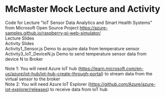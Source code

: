 # McMaster Mock Lecture and Activity
Code for Lecture "IoT Sensor Data Analytics and Smart Health Systems" from Microsoft Open Source Project https://azure-samples.github.io/raspberry-pi-web-simulator/ <br />
Lecture Slides<br />
Activity Slides<br />
Activity1_Sensor.js Demo to acquire data from temperature sensor<br />
Activity3_IoT_DeviceN.js Demo to send temperature sensor data from device N to Broker<br />

Note 1: You will need Azure IoT hub (https://learn.microsoft.com/en-us/azure/iot-hub/iot-hub-create-through-portal) to stream data from the virtual sensor to the broker<br />
Note 2: You will need Azure IoT Explorer (https://github.com/Azure/azure-iot-explorer/releases) to receive data from IoT hub<br />
